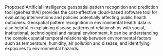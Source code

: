 Proposed Artificial Intelligence geospatial pattern recognition and prediction tool (geohealthAI) provides the cost-effective cloud-based software tool for evaluating interventions and policies potentially affecting public health outcomes. Geospatial pattern recognition in environmental health data is also helpful in explaining disease patterns of relationships with social, institutional, technological and natural environment. It can be understanding the complex spatial temporal relationship between environmental factors such as temperature, humidity, air pollution and disease, and identifying exposures to environmental hazards.
